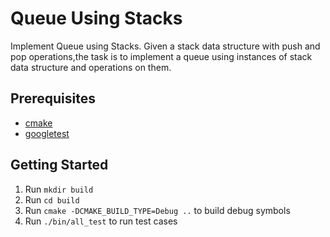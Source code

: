 # Queue Using Stacks
Implement Queue using Stacks. Given a stack data structure with push and pop operations,the task is to implement a queue using instances of stack data structure and operations on them.

## Prerequisites
- [cmake](https://cmake.org/)
- [googletest](https://github.com/google/googletest)

## Getting Started
1. Run `mkdir build`
2. Run `cd build`
3. Run `cmake -DCMAKE_BUILD_TYPE=Debug ..` to build debug symbols
4. Run `./bin/all_test` to run test cases
